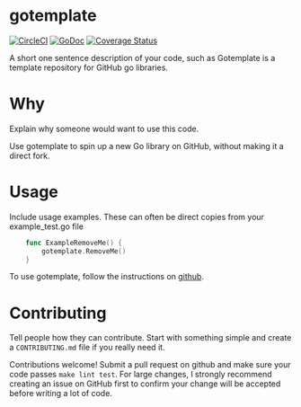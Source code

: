 # gotemplate
[![CircleCI](https://circleci.com/gh/cep21/gotemplate.svg)](https://circleci.com/gh/cep21/gotemplate)
[![GoDoc](https://godoc.org/github.com/cep21/gotemplate?status.svg)](https://godoc.org/github.com/cep21/gotemplate)
[![Coverage Status](https://coveralls.io/repos/github/cep21/gotemplate/badge.svg)](https://coveralls.io/github/cep21/gotemplate)

A short one sentence description of your code, such as Gotemplate is a template repository for GitHub go libraries.

# Why

Explain why someone would want to use this code.

Use gotemplate to spin up a new Go library on GitHub, without making it a direct fork.

# Usage

Include usage examples.  These can often be direct copies from your example_test.go file

```go
    func ExampleRemoveMe() {
    	gotemplate.RemoveMe()
    }
```

To use gotemplate, follow the instructions on [github](https://help.github.com/en/articles/creating-a-template-repository).

# Contributing

Tell people how they can contribute.  Start with something simple and create a `CONTRIBUTING.md` file if you really
need it.

Contributions welcome!  Submit a pull request on github and make sure your code passes `make lint test`.  For
large changes, I strongly recommend creating an issue on GitHub first to confirm your change will be accepted before
writing a lot of code.